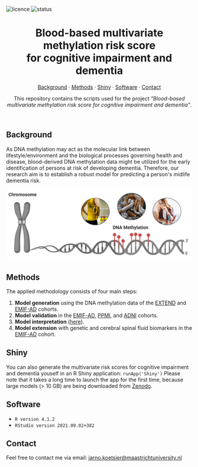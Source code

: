 ![licence](https://badgen.net/badge/Licence/MIT/purple)
![status](https://badgen.net/badge/Status/Complete/green)

<h1 align="center">
Blood-based multivariate methylation risk score
   <br>
for cognitive impairment and dementia
</h1>

<p align="center">
<a href="https://github.com/jarnokoetsier/DementiaRiskPrediction/blob/main/README.md#Background">Background</a>
     ·
<a href="https://github.com/jarnokoetsier/DementiaRiskPrediction/blob/main/README.md#Methods">Methods</a>
     ·
<a href="https://github.com/jarnokoetsier/DementiaRiskPrediction/blob/main/README.md#Shiny">Shiny</a>
     ·
<a href="https://github.com/jarnokoetsier/DementiaRiskPrediction/blob/main/README.md#Software">Software</a>
     ·
<a href="https://github.com/jarnokoetsier/DementiaRiskPrediction/blob/main/README.md#Contact">Contact</a>
</p>

<p align="center">
This repository contains the scripts used for the project <i>"Blood-based multivariate methylation risk score for cognitive impairment and dementia"</i>.
</p>
<br>

## Background
As DNA methylation may act as the molecular link between lifestyle/environment and the biological processes governing health and disease, blood-derived DNA methylation data might be utilized for the early identification of persons at risk of developing dementia. Therefore, our research aim is to establish a robust model for predicting a person's midlife dementia risk.

![Methylation](/Images/Methylation.PNG?raw=true "Methylation")


## Methods
The applied methodology consists of four main steps:
1. **Model generation** using the DNA methylation data of the [EXTEND](https://github.com/jarnokoetsier/DementiaRiskPrediction/tree/main/EXTEND) and [EMIF-AD](https://github.com/jarnokoetsier/DementiaRiskPrediction/tree/main/EMIF-AD) cohorts. 
2. **Model validation** in the [EMIF-AD](https://github.com/jarnokoetsier/DementiaRiskPrediction/tree/main/EMIF-AD), [PPMI](https://github.com/jarnokoetsier/DementiaRiskPrediction/tree/main/PPMI), and [ADNI](https://github.com/jarnokoetsier/DementiaRiskPrediction/tree/main/ADNI) cohorts.
3. **Model interpretation** ([here](https://github.com/jarnokoetsier/DementiaRiskPrediction/tree/main/Models/ModelInterpretation)).
4. **Model extension** with genetic and cerebral spinal fluid biomarkers in the [EMIF-AD](https://github.com/jarnokoetsier/DementiaRiskPrediction/tree/main/EMIF-AD) cohort.

## Shiny
You can also generate the multivariate risk scores for cognitive impairment and dementia youself in an R Shiny application:
`runApp('Shiny')`
Please note that it takes a long time to launch the app for the first time, because large models (> 10 GB) are being downloaded from [Zenodo](https://zenodo.org/record/8306113).

## Software
* `R version 4.1.2`
* `RStudio version 2021.09.02+382`

## Contact
Feel free to contact me via email: jarno.koetsier@maastrichtuniversity.nl
